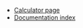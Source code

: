 * [Calculator page](http://htmlpreview.github.io/?https://github.com/Nihilivin/CreditCalc/blob/master/index.html)
* [Documentation index](http://htmlpreview.github.io/?https://github.com/Nihilivin/CreditCalc/blob/master/docs/0.1/index.html)